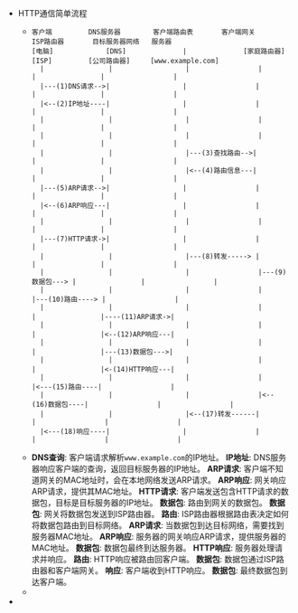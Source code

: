 - HTTP通信简单流程
	- ```
	  客户端         DNS服务器        客户端路由表       客户端网关       ISP路由器       目标服务器网络   服务器
	  [电脑]             [DNS]              |              [家庭路由器]        [ISP]         [公司路由器]     [www.example.com]
	    |                |                  |                 |                 |                |                 |
	    |---(1)DNS请求-->|                  |                 |                 |                |                 |
	    |<--(2)IP地址----|                  |                 |                 |                |                 |
	    |                |                  |                 |                 |                |                 |
	    |                |                  |                 |                 |                |                 |
	    |                |                  |---(3)查找路由-->|                 |                |                 |
	    |                |                  |<--(4)路由信息---|                 |                |                 |
	    |---(5)ARP请求-->|                  |                 |                 |                |                 |
	    |<--(6)ARP响应---|                  |                 |                 |                |                 |
	    |                |                  |                 |                 |                |                 |
	    |---(7)HTTP请求->|                  |                 |                 |                |                 |
	    |                |                  |---(8)转发-----> |                 |                |                 |
	    |                |                  |                 |---(9)数据包---> |                |                 |
	    |                |                  |                 |                 |---(10)路由----> |                 |
	    |                |                  |                 |                 |                |----(11)ARP请求->|
	    |                |                  |                 |                 |                |<--(12)ARP响应---|
	    |                |                  |                 |                 |                |---(13)数据包--->|
	    |                |                  |                 |                 |                |<-(14)HTTP响应---|
	    |                |                  |                 |                 |<---(15)路由----|                 |
	    |                |                  |                 |<--(16)数据包----|                 |                 |
	    |                |                  |<--(17)转发------|                 |                 |                 |
	    |<---(18)响应----|                  |                 |                 |                 |                 |
	  ```
	- **DNS查询**: 客户端请求解析`www.example.com`的IP地址。
	  **IP地址**: DNS服务器响应客户端的查询，返回目标服务器的IP地址。
	  **ARP请求**: 客户端不知道网关的MAC地址时，会在本地网络发送ARP请求。
	  **ARP响应**: 网关响应ARP请求，提供其MAC地址。
	  **HTTP请求**: 客户端发送包含HTTP请求的数据包，目标是目标服务器的IP地址。
	  **数据包**: 路由到网关的数据包。
	  **数据包**: 网关将数据包发送到ISP路由器。
	  **路由**: ISP路由器根据路由表决定如何将数据包路由到目标网络。
	  **ARP请求**: 当数据包到达目标网络，需要找到服务器MAC地址。
	  **ARP响应**: 服务器的网关响应ARP请求，提供服务器的MAC地址。
	  **数据包**: 数据包最终到达服务器。
	  **HTTP响应**: 服务器处理请求并响应。
	  **路由**: HTTP响应被路由回客户端。
	  **数据包**: 数据包通过ISP路由器和客户端网关。
	  **响应**: 客户端收到HTTP响应。
	  **数据包**: 最终数据包到达客户端。
	-
-
